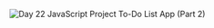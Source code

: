 ![Day 22 JavaScript Project To-Do List App (Part 2)](https://res.cloudinary.com/dj2j9slz5/image/upload/v1719948586/edulane.co-JavaScript-Basic-Day-22_we4qwj.png)